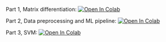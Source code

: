 Part 1, Matrix differentiation:
[![Open In Colab](https://colab.research.google.com/assets/colab-badge.svg)](https://colab.research.google.com/github/arturx-ml/ml-mipt/blob/basic_f20/homeworks_basic/Lab1_ML_pipeline_and_SVM/Lab1_part1_differentiation.ipynb)

Part 2, Data preprocessing and ML pipeline:
[![Open In Colab](https://colab.research.google.com/assets/colab-badge.svg)](https://colab.research.google.com/github/arturx-ml/ml-mipt/blob/basic_f20/homeworks_basic/Lab1_ML_pipeline_and_SVM/Lab1_part2_ml_pipeline.ipynb)

Part 3, SVM:
[![Open In Colab](https://colab.research.google.com/assets/colab-badge.svg)](https://colab.research.google.com/github/arturx-ml/ml-mipt/blob/basic_f20/homeworks_basic/Lab1_ML_pipeline_and_SVM/Lab1_part3_SVM.ipynb)

